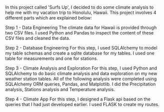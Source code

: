 In this project called 'Surfs Up', I decided to do some climate analysis to help me with my vacation trip to Honolulu, Hawaii.  This project involves 4 different parts which are explained below:

Step 1 - Data Engineering
    The climate data for Hawaii is provided through two CSV files. I used Python and Pandas to inspect the content of these CSV files and cleaned the data.

Step 2 - Database Engineering
    For this step, I used SQLAlchemy to model my table schemas and create a sqlite database for my tables. I used one table for measurements and one for stations.    

Step 3 - Climate Analysis and Exploration
    For this step, I used Python and SQLAlchemy to do basic climate analysis and data exploration on my new weather station tables. All of the following analysis were completed using SQLAlchemy ORM queries, Pandas, and Matplotlib.  I did the Precipitation analysis, Stations analysis and Temperature analysis.

Step 4 - Climate App
    For this step, I designed a Flask api based on the queries that I had just developed earlier.  I used FLASK to create my routes.       

    

